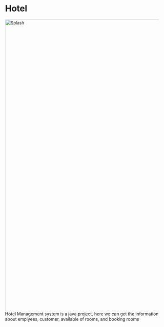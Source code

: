 # Hotel
<img width="952" alt="Splash" src="https://github.com/Nisarga-58/Hotel-Management-System/assets/118206188/534926c7-2b15-4eeb-bb1c-72ed72bb098a">
Hotel Management system is a java project, here we can get the information about emplyees, customer, available of rooms, and booking rooms
